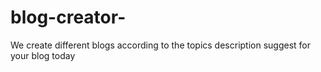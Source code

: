 # blog-creator-
We create different blogs according to the topics  description suggest for your blog today 
